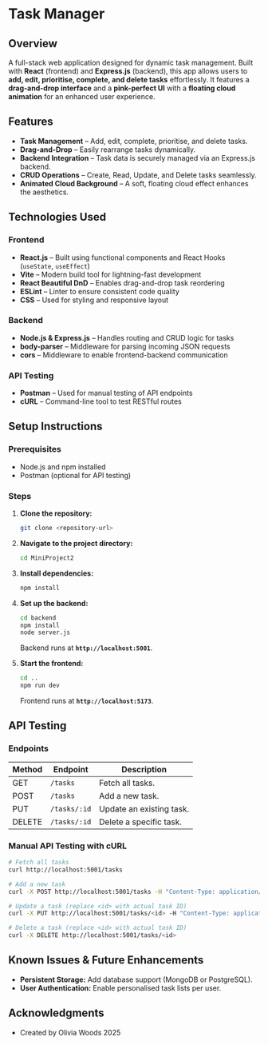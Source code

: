 # Task Manager

## Overview

A full-stack web application designed for dynamic task management. Built with **React** (frontend) and **Express.js** (backend), this app allows users to **add, edit, prioritise, complete, and delete tasks** effortlessly. It features a **drag-and-drop interface** and a **pink-perfect UI** with a **floating cloud animation** for an enhanced user experience.

## Features

- **Task Management** – Add, edit, complete, prioritise, and delete tasks.
- **Drag-and-Drop** – Easily rearrange tasks dynamically.
- **Backend Integration** – Task data is securely managed via an Express.js backend.
- **CRUD Operations** – Create, Read, Update, and Delete tasks seamlessly.
- **Animated Cloud Background** – A soft, floating cloud effect enhances the aesthetics.

## Technologies Used

### Frontend

- **React.js** – Built using functional components and React Hooks (`useState`, `useEffect`)
- **Vite** – Modern build tool for lightning-fast development
- **React Beautiful DnD** – Enables drag-and-drop task reordering
- **ESLint** – Linter to ensure consistent code quality
- **CSS** – Used for styling and responsive layout

### Backend

- **Node.js & Express.js** – Handles routing and CRUD logic for tasks
- **body-parser** – Middleware for parsing incoming JSON requests
- **cors** – Middleware to enable frontend-backend communication

### API Testing

- **Postman** – Used for manual testing of API endpoints
- **cURL** – Command-line tool to test RESTful routes

## Setup Instructions

### Prerequisites

- Node.js and npm installed
- Postman (optional for API testing)

### Steps

1. **Clone the repository:**
   ```sh
   git clone <repository-url>
   ```
2. **Navigate to the project directory:**
   ```sh
   cd MiniProject2
   ```
3. **Install dependencies:**
   ```sh
   npm install
   ```
4. **Set up the backend:**

   ```sh
   cd backend
   npm install
   node server.js
   ```

   Backend runs at **`http://localhost:5001`**.

5. **Start the frontend:**
   ```sh
   cd ..
   npm run dev
   ```
   Frontend runs at **`http://localhost:5173`**.

## API Testing

### Endpoints

| Method | Endpoint     | Description              |
| ------ | ------------ | ------------------------ |
| GET    | `/tasks`     | Fetch all tasks.         |
| POST   | `/tasks`     | Add a new task.          |
| PUT    | `/tasks/:id` | Update an existing task. |
| DELETE | `/tasks/:id` | Delete a specific task.  |

### Manual API Testing with cURL

```sh
# Fetch all tasks
curl http://localhost:5001/tasks

# Add a new task
curl -X POST http://localhost:5001/tasks -H "Content-Type: application/json" -d '{"text": "Test Task", "isDone": false, "isPriority": false}'

# Update a task (replace <id> with actual task ID)
curl -X PUT http://localhost:5001/tasks/<id> -H "Content-Type: application/json" -d '{"text": "Updated Task", "isDone": true}'

# Delete a task (replace <id> with actual task ID)
curl -X DELETE http://localhost:5001/tasks/<id>
```

## Known Issues & Future Enhancements

- **Persistent Storage:** Add database support (MongoDB or PostgreSQL).
- **User Authentication:** Enable personalised task lists per user.

## Acknowledgments

- Created by Olivia Woods 2025
